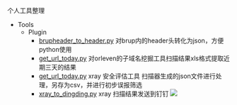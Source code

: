 个人工具整理
- Tools
  - Plugin
    - [brupheader_to_header.py](./brupheader_to_header.py)
    对brup内的header头转化为json，方便python使用
    - [get_url_today.py](./get_url_today.py)
    对orleven的子域名挖掘工具扫描结果xls格式提取近期三天的结果
    - [get_url_today.py](./get_url_today.py)
    xray 安全评估工具 扫描器生成的json文件进行处理，另存为csv，并进行初步误报筛选
    - [xray_to_dingding.py](./xray_to_dingding.py)
    xray 扫描结果发送到钉钉
    ![](https://github.com/thatqier/tools/blob/master/imags/xray_to_dingding.jpg)

